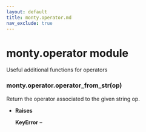 ```yaml
---
layout: default
title: monty.operator.md
nav_exclude: true
---
```


# monty.operator module

Useful additional functions for operators


### monty.operator.operator_from_str(op)
Return the operator associated to the given string op.


* **Raises**

    **KeyError** –